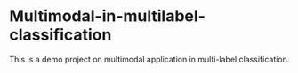 # Multimodal-in-multilabel-classification
This is a demo project on multimodal application in multi-label classification.
